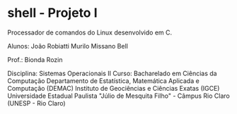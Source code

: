 # shell - Projeto I
Processador de comandos do Linux desenvolvido em C.


Alunos: João Robiatti
        Murilo Missano Bell
        
Prof.: Bionda Rozin

Disciplina: Sistemas Operacionais II
Curso: Bacharelado em Ciências da Computação
Departamento de Estatística, Matemática Aplicada e Computação (DEMAC)
Instituto de Geociências e Ciências Exatas (IGCE)
Universidade Estadual Paulista "Júlio de Mesquita Filho" - Câmpus Rio Claro (UNESP - Rio Claro)

